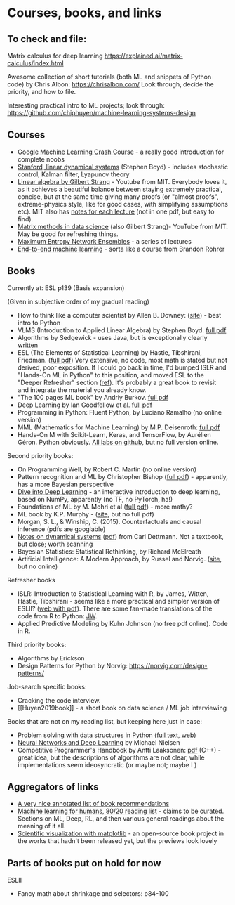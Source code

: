# Courses, books, and links

## To check and file:
Matrix calculus for deep learning
https://explained.ai/matrix-calculus/index.html

Awesome collection of short tutorials (both ML and snippets of Python code) by Chris Albon:
https://chrisalbon.com/
Look through, decide the priority, and how to file.

Interesting practical intro to ML projects; look through:
https://github.com/chiphuyen/machine-learning-systems-design

## Courses
* [Google Machine Learning Crash Course](https://developers.google.com/machine-learning/crash-course/) - a really good introduction for complete noobs 
* [Stanford, linear dynamical systems](http://stanford.edu/class/ee363/lectures.html) (Stephen Boyd) - includes stochastic control, Kalman filter, Lyapunov theory
* [Linear algebra by Gilbert Strang](https://www.youtube.com/playlist?list=PLE7DDD91010BC51F8) - Youtube from MIT. Everybody loves it, as it achieves a beautiful balance between staying extremely practical, concise, but at the same time giving many proofs (or "almost proofs", extreme-physics style, like for good cases, with simplifying assumptions etc). MIT also has [notes for each lecture](https://ocw.mit.edu/courses/mathematics/18-06sc-linear-algebra-fall-2011/syllabus/) (not in one pdf, but easy to find).
* [Matrix methods in data science](https://www.youtube.com/watch?v=Cx5Z-OslNWE&list=PLUl4u3cNGP63oMNUHXqIUcrkS2PivhN3k) (also Gilbert Strang)- YouTube from MIT. May be good for refreshing things.
* [Maximum Entropy Network Ensembles](http://www.maths.qmul.ac.uk/~gbianconi/LTCCModule) - a series of lectures
* [End-to-end machine learning](https://end-to-end-machine-learning.teachable.com) - sorta like a course from Brandon Rohrer

## Books
Currently at: ESL p139 (Basis expansion)

(Given in subjective order of my gradual reading)
* How to think like a computer scientist by Allen B. Downey: ([site](http://openbookproject.net/thinkcs/python/english3e/)) - best intro to Python
* VLMS (Introduction to Applied Linear Algebra) by Stephen Boyd. [full pdf](http://vmls-book.stanford.edu/)
* Algorithms by Sedgewick - uses Java, but is exceptionally clearly written
* ESL (The Elements of Statistical Learning) by Hastie, Tibshirani, Friedman. ([full pdf](https://web.stanford.edu/~hastie/ElemStatLearn/)) Very extensive, no code, most math is stated but not derived, poor exposition. If I could go back in time, I'd bumped ISLR and "Hands-On ML in Python" to this position, and moved ESL to the "Deeper Refresher" section ([ref](https://www.quora.com/How-do-I-learn-the-book-Elements-of-Statistical-Learning-What-books-materials-would-help-beef-up-my-foundations-so-that-I-will-be-able-to-comprehend-the-book-easily)). It's probably a great book to revisit and integrate the material you already know.
* "The 100 pages ML book" by Andriy Burkov. [full pdf](http://themlbook.com/wiki/doku.php) 
* Deep Learning by Ian Goodfellow et al. [full pdf](http://www.deeplearningbook.org/)
* Programming in Python: Fluent Python, by Luciano Ramalho (no online version)
* MML (Mathematics for Machine Learning) by M.P. Deisenroth: [full pdf](https://mml-book.github.io/)
* Hands-On M with Scikit-Learn, Keras, and TensorFlow, by Aurélien Géron. Python obviously. [All labs on github](https://github.com/ageron/handson-ml2), but no full version online.

Second priority books:
* On Programming Well, by Robert C. Martin (no online version)
* Pattern recognition and ML by Christopher Bishop ([full pdf](https://www.microsoft.com/en-us/research/publication/pattern-recognition-machine-learning/)) - apparently, has a more Bayesian perspective
* [Dive into Deep Learning](http://d2l.ai/) - an interactive introduction to deep learning, based on NumPy, apparently (no TF, no PyTorch, ha!) 
* Foundations of ML by M. Mohri et al ([full pdf](https://cs.nyu.edu/~mohri/mlbook/)) - more mathy?
* ML book by K.P. Murphy - ([site](https://www.cs.ubc.ca/~murphyk/MLbook/), but no full pdf)
* Morgan, S. L., & Winship, C. (2015). Counterfactuals and causal inference (pdfs are googlable)
* [Notes on dynamical systems](https://people.maths.bris.ac.uk/~macpd/ads/) ([pdf](https://people.maths.bris.ac.uk/~macpd/ads/bnotes.pdf)) from Carl Dettmann. Not a textbook, but close; worth scanning
* Bayesian Statistics: Statistical Rethinking, by Richard McElreath
* Artificial Intelligence: A Modern Approach, by Russel and Norvig. ([site](http://aima.cs.berkeley.edu/), but no online)

Refresher books
* ISLR: Introduction to Statistical Learning with R, by James, Witten, Hastie, Tibshirani - seems like a more practical and simpler version of ESLII? ([web with pdf](http://faculty.marshall.usc.edu/gareth-james/ISL/)). There are some fan-made translations of the code from R to Python: [JW](https://github.com/JWarmenhoven/ISLR-python).
* Applied Predictive Modeling by Kuhn Johnson (no free pdf online). Code in R.

Third priority books:
* Algorithms by Erickson
* Design Patterns for Python by Norvig: https://norvig.com/design-patterns/

Job-search specific books:
* Cracking the code interview.
* [[Huyen2019book]] - a short book on data science / ML job interviewing

Books that are not on my reading list, but keeping here just in case:
* Problem solving with data structures in Python ([full text, web](https://runestone.academy/runestone/books/published/pythonds/index.html))
* [Neural Networks and Deep Learning](http://neuralnetworksanddeeplearning.com/index.html) by Michael Nielsen
* Competitive Programmer's Handbook by Antti Laaksonen: [pdf](https://cses.fi/book/book.pdf) (C++) - great idea, but the descriptions of algorithms are not clear, while implementations seem ideosyncratic (or maybe not; maybe I )

## Aggregators of links

* [A very nice annotated list of book recommendations](https://towardsdatascience.com/beyond-the-mooc-a-bookworms-guide-to-data-science-e87271cb0572)
* [Machine learning for humans, 80/20 reading list](https://medium.com/machine-learning-for-humans/ai-reading-list-c4753afd97a) - claims to be curated. Sections on ML, Deep, RL, and then various general readings about the meaning of it all.
* [Scientific visualization with matplotlib](https://github.com/rougier/scientific-visualization-book) - an open-source book project in the works that hadn't been released yet, but the previews look lovely

## Parts of books put on hold for now

ESLII
* Fancy math about shrinkage and selectors: p84-100